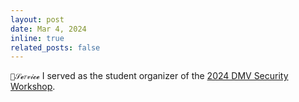 ```yaml
---
layout: post
date: Mar 4, 2024
inline: true
related_posts: false
---
```


`🤍𝒮𝓮𝑟𝓋𝒾𝓬𝓮` I served as the student organizer of the [2024 DMV Security Workshop](https://dmv-sec-workshop.github.io/).
